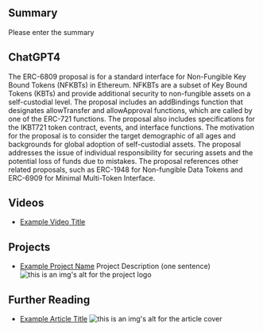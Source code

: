 ## Summary

Please enter the summary

## ChatGPT4

The ERC-6809 proposal is for a standard interface for Non-Fungible Key Bound Tokens (NFKBTs) in Ethereum. NFKBTs are a subset of Key Bound Tokens (KBTs) and provide additional security to non-fungible assets on a self-custodial level. The proposal includes an addBindings function that designates allowTransfer and allowApproval functions, which are called by one of the ERC-721 functions. The proposal also includes specifications for the IKBT721 token contract, events, and interface functions. The motivation for the proposal is to consider the target demographic of all ages and backgrounds for global adoption of self-custodial assets. The proposal addresses the issue of individual responsibility for securing assets and the potential loss of funds due to mistakes. The proposal references other related proposals, such as ERC-1948 for Non-fungible Data Tokens and ERC-6909 for Minimal Multi-Token Interface.

## Videos

- [Example Video Title](https://www.youtube.com/watch?v=TDGq4aeevgY)

## Projects

- [Example Project Name](https://xxxx.xxx/xxxxx) Project Description (one sentence) ![this is an img's alt for the project logo](https://xxxx.xxx/project-logo.xxx)

## Further Reading

- [Example Article Title](https://xxxx.xxx/xxxxx) ![this is an img's alt for the article cover](https://xxxx.xxx/article-cover.xxx)
